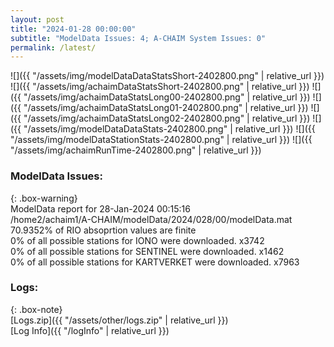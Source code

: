```yaml
---
layout: post
title: "2024-01-28 00:00:00"
subtitle: "ModelData Issues: 4; A-CHAIM System Issues: 0"
permalink: /latest/
---
```


![]({{ "/assets/img/modelDataDataStatsShort-2402800.png" | relative_url }})
![]({{ "/assets/img/achaimDataStatsShort-2402800.png" | relative_url }})
![]({{ "/assets/img/achaimDataStatsLong00-2402800.png" | relative_url }})
![]({{ "/assets/img/achaimDataStatsLong01-2402800.png" | relative_url }})
![]({{ "/assets/img/achaimDataStatsLong02-2402800.png" | relative_url }})
![]({{ "/assets/img/modelDataDataStats-2402800.png" | relative_url }})
![]({{ "/assets/img/modelDataStationStats-2402800.png" | relative_url }})
![]({{ "/assets/img/achaimRunTime-2402800.png" | relative_url }})


### ModelData Issues:  
  
{: .box-warning}  
 ModelData report for 28-Jan-2024 00:15:16   
 /home2/achaim1/A-CHAIM/modelData/2024/028/00/modelData.mat   
 70.9352% of RIO absoprtion values are finite   
 0% of all possible stations for IONO were downloaded. x3742   
 0% of all possible stations for SENTINEL were downloaded. x1462   
 0% of all possible stations for KARTVERKET were downloaded. x7963   
  


### Logs:  
  
{: .box-note}  
[Logs.zip]({{ "/assets/other/logs.zip" | relative_url }})  
[Log Info]({{ "/logInfo" | relative_url }})  
